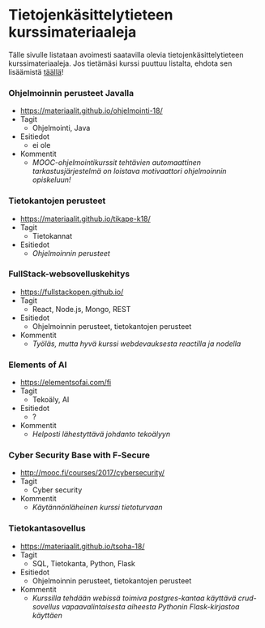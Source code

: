 # Tietojenkäsittelytieteen kurssimateriaaleja

Tälle sivulle listataan avoimesti saatavilla olevia tietojenkäsittelytieteen kurssimateriaaleja. Jos tietämäsi kurssi puuttuu listalta, ehdota sen lisäämistä [täällä](https://github.com/tkt-kurssit/tkt-kurssit.github.io)!

### Ohjelmoinnin perusteet Javalla
* https://materiaalit.github.io/ohjelmointi-18/
* Tagit
  * Ohjelmointi, Java
* Esitiedot
  * ei ole
* Kommentit
  * _MOOC-ohjelmointikurssit tehtävien automaattinen tarkastusjärjestelmä on loistava motivaattori ohjelmoinnin opiskeluun!_

### Tietokantojen perusteet
* https://materiaalit.github.io/tikape-k18/
* Tagit
  * Tietokannat
* Esitiedot
  * _Ohjelmoinnin perusteet_
  
### FullStack-websovelluskehitys
* https://fullstackopen.github.io/
* Tagit
  * React, Node.js, Mongo, REST
* Esitiedot
  * Ohjelmoinnin perusteet, tietokantojen perusteet
* Kommentit
  * _Työläs, mutta hyvä kurssi webdevauksesta reactilla ja nodella_


### Elements of AI
* https://elementsofai.com/fi
* Tagit
  * Tekoäly, AI
* Esitiedot
  * ?
* Kommentit
  * _Helposti lähestyttävä johdanto tekoälyyn_


### Cyber Security Base with F‑Secure
* http://mooc.fi/courses/2017/cybersecurity/
* Tagit
  * Cyber security
* Kommentit
  * _Käytännönläheinen kurssi tietoturvaan_

### Tietokantasovellus
* https://materiaalit.github.io/tsoha-18/
* Tagit
  * SQL, Tietokanta, Python, Flask
* Esitiedot
  * Ohjelmoinnin perusteet, tietokantojen perusteet
* Kommentit
  * _Kurssilla tehdään webissä toimiva postgres-kantaa käyttävä crud-sovellus vapaavalintaisesta aiheesta Pythonin Flask-kirjastoa käyttäen_
